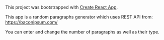 This project was bootstrapped with [Create React App](https://github.com/facebookincubator/create-react-app).

This app is a random paragraphs generator which uses REST API from: https://baconipsum.com/

You can enter and change the number of paragraphs as well as their type.